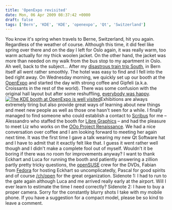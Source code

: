 ```yaml
---
title: 'OpenExpo revisited'
date: Mon, 06 Apr 2009 08:37:42 +0000
draft: false
tags: ['Bern', 'KDE', 'KDE', 'openexpo', 'Qt', 'Switzerland']
---
```


You know it's spring when travels to Berne, Switzerland, hit you again. Regardless of the weather of course. Although this time, it did feel like spring over there and on the day I left for Oslo again, it was really warm, too warm actually for my thick woolen jacket. On the other hand, the jacket was more than needed on my walk from the bus stop to my apartment in Oslo. Ah well, back to the subject... After my [disastrous train trip South](/kde/on-the-road-again/), in Bern itself all went rather smoothly. The hotel was easy to find and I fell into the bed right away. On Wednesday morning, we quickly set up our booth at the [OpenExpo](http://openexpo.ch) and started the day with strong coffee and Gipfeli (a.k.a. Croissants in the rest of the world). There was some confusion with the original hall layout but after some reshuffling, [everybody was happy](http://amarok.kde.org/blog/archives/990-A-Team-at-OpenExpo-2009,-Berne-Switzerland.html). [![](http://farm4.static.flickr.com/3351/3415586582_330914888a_m.jpg "The KDE booth at OpenExpo is well visited")](http://www.flickr.com/photos/troubalex/3415586582/ "OpenExpo von troubalex bei Flickr")Exhibitions are always extremely tiring but also provide great ways of learning about new things and meet new people as well as those one hasn't seen for a while. I finally managed to find someone who could establish a contact to [Scribus](http://www.scribus.net/) for me – Alessandro who staffed the booth for [Libre Graphics](http://libregraphics.org/) – and had the pleasure to meet Liz who works on the [OOo Project Renaissance](http://wiki.services.openoffice.org/wiki/Renaissance). We had a nice conversation over coffee and I am looking forward to meeting her again next time. It was the first time I gave a talk wearing my new Qt Software hat and I have to admit that it exactly felt like that. I guess it went rather well though and I didn't make a complete fool out of myself. Wouldn't it be boring if there was no room for improvements anyway? I want to thank Eckhart and Luca for running the booth and patiently answering a zillion partly pretty tricky questions, the [openSUSE](http://www.opensuse.org) crew for the DVDs, Fabian from [Fedora](http://fedora.org) for hosting Eckhart so uncomplicatedly, Pascal for good spirits and of course [/ch/open](http://www.ch-open.ch/) for the great organization. Sidenote 1: I had to run to the gate again although Luca and me arrived really early at the airport. Will I ever learn to estimate the time I need correctly? Sidenote 2: I have to buy a proper camera. Sorry for the constantly blurry shots I take with my mobile phone. If you have a suggestion for a compact model, please be so kind to leave a comment.